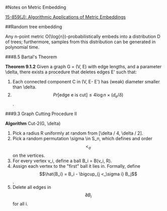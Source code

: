 #Notes on Metric Embedding

[15-859(J): Algorithmic Applications of Metric Embeddings](http://www.cs.cmu.edu/~./anupamg/metrics/)

##Random tree embedding

Any n-point metric O(\log{n})-probabilistically embeds into a distribution D of trees; furthermore, samples from this distribution can be generated in polynomial time.

###8.5 Bartal's Theorem

**Theorem 9.1.2** Given a graph G = (V, E) with edge lengths, and a parameter \delta, there exists a procedure that deletes edges E' such that:
  1. Each connected component C in (V, E- E') has (weak) diameter smaller than \delta.
  2. $$Pr[\text{edge e is cut}] \le 4 \log{n} \times (d_e / \delta)$$.

###9.3 Graph Cutting Procedure II

**Algorithm** Cut-2(G, \delta)
  1. Pick a radius R uniformly at random from [\delta / 4, \delta / 2].
  2. Pick a random permutation \sigma \in S_n, which defines and order $$<_\sigma$$ on the vertices.
  3. For every vertex v_i, define a ball B_i = B(v_i, R).
  4. Assign each vertex to the "first" ball it lies in. Formally, define $$\hat{B_i} = B_i - \bigcup_{j <_\sigma i} B_j$$.
  5. Delete all edges in $$\partial B_i$$ for all i.
